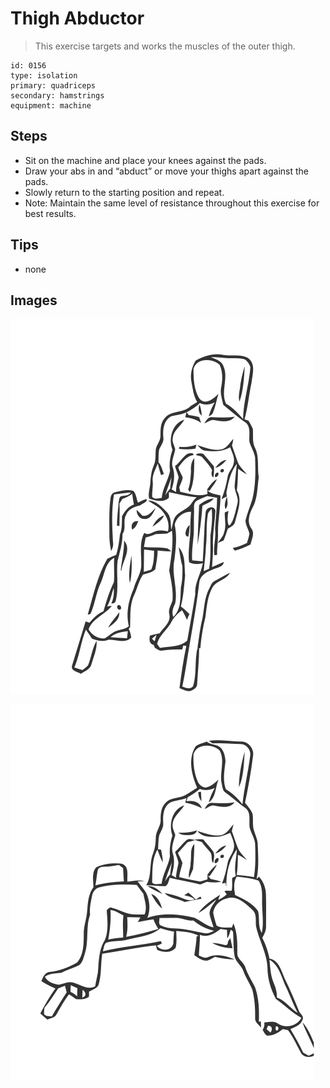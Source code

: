 # Thigh Abductor
> This exercise targets and works the muscles of the outer thigh.

``` 
id: 0156 
type: isolation 
primary: quadriceps 
secondary: hamstrings 
equipment: machine 
``` 

## Steps

 - Sit on the machine and place your knees against the pads.
 - Draw your abs in and “abduct” or move your thighs apart against the pads.
 - Slowly return to the starting position and repeat.
 - Note: Maintain the same level of resistance throughout this exercise for best results.

## Tips

 - none

## Images

![](../svg/0156-relaxation.svg)

![](../svg/0156-tension.svg)
